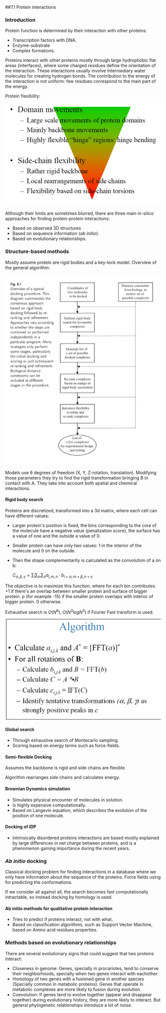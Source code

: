 ##7.1 Protein interactions
### Introduction
Protein function is determined by their interaction with other proteins:

- Transcription factors with DNA.
- Enzyme-substrate
- Complex formations.

Proteins interact with other proteins mostly through large hydrophobic flat areas
(interfaces),
where some charged residues define the orientation of the interaction.
These interactions usually involve intermediary water molecules for creating hydrogen bonds.
The contribution to the energy of the interaction is not uniform: few residues correspond
to the main part of the energy.

Protein flexibility:

![](./images/flex.png)

Although their limits are sometimes blurred, there are three main in-silico approaches for finding protein-protein interactions:
- Based on observed 3D structures
- Based on sequence information (*ab initio*).
- Based on evolutionary relationships.

### Structure-based methods

Mostly assume protein are rigid bodies and a key-lock model.
Overview of the general algorithm:

![](./images/general-algo.png)

Models use 6 degrees of freedom (X, Y, Z-rotation, translation).
Modifying those parameters they try to find the rigid transformation bringing B in contact with A.
They take into account both spatial and chemical interactions.

#### Rigid body search

Proteins are discretized, transformed into a 3d matrix, where each cell can have different values:
- Larger protein's position is fixed, the bins corresponding to the core of the molecule have a negative value (penalization score), the surface has a value of one and the outside a value of 0.
- Smaller protein can have only two values: 1 in the interior of the molecule and 0 on the outside.
- Then the shape complementarity is calculated as the convolution of a on b:

  $C_{\alpha, \beta, \gamma} = \sum_{l}\sum_{m}\sum_{n} a_{l, m, n} \cdot b_{l+\alpha, m+\beta, n+\gamma}$

The objective is to maximize this function, where for each bin contributes: +1 if there's an overlap between smaller protein and surface of bigger protein. p (for example -15) if the smaller protein overlaps with interior of bigger protein. 0 otherwise.

Exhaustive search is $O(N^6)$, $O(N^3logN^3)$ if Fourier Fast transform is used.

![](./images/algo-fourier.png)

#### Global search

- Through exhaustive search of Montecarlo sampling.
- Scoring based on energy terms such as force-fields.

#### Semi-flexible Docking

Assumes the backbone is rigid and side chains are flexible.

Algorithm rearranges side chains and calculates energy.

#### Brownian Dynamics simulation

- Simulates physical encounter of molecules in solution.
- Is highly expensive computationally.
- Based on Langevin equation, which describes the evolution of the position of one molecule.

#### Docking of IDP

- Intrinsically disordered proteins interactions are based mostly explained by large differences in net charge between proteins, and is a phenomenon gaining importance during the recent years.

### *Ab initio* docking

Classical docking problem for finding interactions in a database where we only have information about the sequence of the proteins.
Force fields using for predicting the conformations.

If we consider all against all, the search becomes fast computationally intractable, so instead docking by homology is used.

#### Ab initio methods for qualitative protein interaction

- Tries to predict if proteins interact, not with what.
- Based on classification algorithms, such as Support Vector Machine, based on Amino acid residues properties.

### Methods based on evolutionary relationships

There are several evolutionary signs that could suggest that two proteins interact:
- Closeness in genome: Genes, specially in procariotes, tend to conserve their neighborhoods, specially when two genes interact with eachother.
- Homology of two genes with a fusioned gene in another species (Specially common in metabolic proteins): Genes that operate in metabolic complexes are more likely to fusion during evolution.
- Coevolution: If genes tend to evolve together (appear and disappear together) during evolutionary history, they are more likely to interact. But general phylogenetic relationships introduce a lot of noise.
